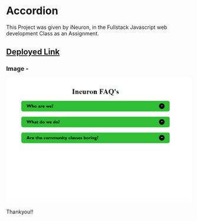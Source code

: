 # Accordion

This Project was given by iNeuron, in the Fullstack Javascript web development Class as an Assignment.

## [Deployed Link](https://01-accordion-website.netlify.app/)

### Image -
![](final.png)


Thankyou!!
